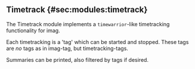 ## Timetrack {#sec:modules:timetrack}

The Timetrack module implements a `timewarrior`-like timetracking functionality
for imag.

Each timetracking is a 'tag' which can be started and stopped. These tags are
_no_ tags as in imag-tag, but timetracking-tags.

Summaries can be printed, also filtered by tags if desired.


